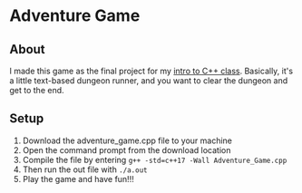 # Adventure Game

## About
I made this game as the final project for my [intro to C++ class](https://github.com/NishantBalaji/CISP-360). Basically, it's a little text-based dungeon runner, and you want to clear the dungeon and get to the end. 

## Setup
1. Download the adventure_game.cpp file to your machine
2. Open the command prompt from the download location
3. Compile the file by entering `g++ -std=c++17 -Wall Adventure_Game.cpp`
4. Then run the out file with `./a.out `
5. Play the game and have fun!!!
